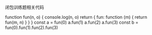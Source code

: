 闭包训练题相关代码

function fun(n, o) { console.log(n, o)
return { fun: function (m) { return fun(m, n)
} } } const a = fun(0)
a.fun(1)
a.fun(2)
a.fun(3)
const b = fun(0).fun(1).fun(2).fun(3)